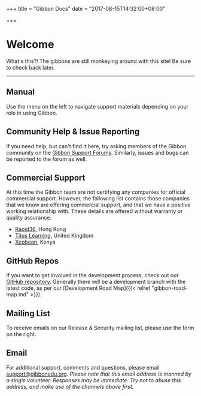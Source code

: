 +++
title = "Gibbon Docs"
date = "2017-08-15T14:32:00+08:00"

+++

# Welcome

What's this?! The gibbons are still monkeying around with this site! Be sure to check back later.

---

## Manual

Use the menu on the left to navigate support materials depending on your role in using Gibbon.

## Community Help & Issue Reporting

If you need help, but can't find it here, try asking members of the Gibbon community on the [Gibbon Support Forums](http://ask.gibbonedu.org/). Similarly, issues and bugs can be reported to the forum as well.

## Commercial Support

At this time the Gibbon team are not certifying any companies for official commercial support. However, the following list contains those companies that we know are offering commercial support, and that we have a positive working relationship with. These details are offered without warranty or quality assurance.

*   [Rapid36](http://rapid36.com/), Hong Kong
*   [Titus Learning](http://www.tituslearning.com/), United Kingdom
*   [Xcobean](https://xcobean.org/), Kenya

## GitHub Repos

If you want to get involved in the development process, check out our [GitHub repository](https://github.com/GibbonEdu/core/issues?state=open). Generally there will be a development branch with the latest code, as per our [Development Road Map]({{< relref "gibbon-road-map.md" >}}).

## Mailing List

To receive emails on our Release & Security mailing list, please use the form on the right.

## Email

For additional support, comments and questions, please email [support@gibbonedu.org](mailto:support@gibbonedu.org). _Please note that this email address is manned by a single volunteer. Responses may be immediate. Try not to abuse this address, and make use of the channels above first._

